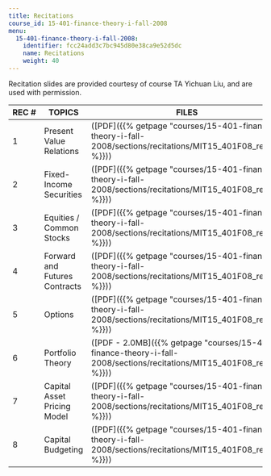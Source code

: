 ```yaml
---
title: Recitations
course_id: 15-401-finance-theory-i-fall-2008
menu:
  15-401-finance-theory-i-fall-2008:
    identifier: fcc24add3c7bc945d80e38ca9e52d5dc
    name: Recitations
    weight: 40
---
```

Recitation slides are provided courtesy of course TA Yichuan Liu, and are used with permission.

| REC # | TOPICS | FILES |
| --- | --- | --- |
| 1 | Present Value Relations | ([PDF]({{% getpage "courses/15-401-finance-theory-i-fall-2008/sections/recitations/MIT15_401F08_rec01" %}})) |
| 2 | Fixed-Income Securities | ([PDF]({{% getpage "courses/15-401-finance-theory-i-fall-2008/sections/recitations/MIT15_401F08_rec02" %}})) |
| 3 | Equities / Common Stocks | ([PDF]({{% getpage "courses/15-401-finance-theory-i-fall-2008/sections/recitations/MIT15_401F08_rec03" %}})) |
| 4 | Forward and Futures Contracts | ([PDF]({{% getpage "courses/15-401-finance-theory-i-fall-2008/sections/recitations/MIT15_401F08_rec04" %}})) |
| 5 | Options | ([PDF]({{% getpage "courses/15-401-finance-theory-i-fall-2008/sections/recitations/MIT15_401F08_rec05" %}})) |
| 6 | Portfolio Theory | ([PDF - 2.0MB]({{% getpage "courses/15-401-finance-theory-i-fall-2008/sections/recitations/MIT15_401F08_rec06" %}})) |
| 7 | Capital Asset Pricing Model | ([PDF]({{% getpage "courses/15-401-finance-theory-i-fall-2008/sections/recitations/MIT15_401F08_rec07" %}})) |
| 8 | Capital Budgeting | ([PDF]({{% getpage "courses/15-401-finance-theory-i-fall-2008/sections/recitations/MIT15_401F08_rec08" %}}))